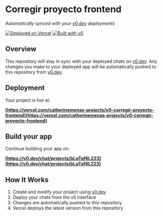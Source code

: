 # Corregir proyecto frontend

*Automatically synced with your [v0.dev](https://v0.dev) deployments*

[![Deployed on Vercel](https://img.shields.io/badge/Deployed%20on-Vercel-black?style=for-the-badge&logo=vercel)](https://vercel.com/catherinemenas-projects/v0-corregir-proyecto-frontend)
[![Built with v0](https://img.shields.io/badge/Built%20with-v0.dev-black?style=for-the-badge)](https://v0.dev/chat/projects/bLqTqf6L223)

## Overview

This repository will stay in sync with your deployed chats on [v0.dev](https://v0.dev).
Any changes you make to your deployed app will be automatically pushed to this repository from [v0.dev](https://v0.dev).

## Deployment

Your project is live at:

**[https://vercel.com/catherinemenas-projects/v0-corregir-proyecto-frontend](https://vercel.com/catherinemenas-projects/v0-corregir-proyecto-frontend)**

## Build your app

Continue building your app on:

**[https://v0.dev/chat/projects/bLqTqf6L223](https://v0.dev/chat/projects/bLqTqf6L223)**

## How It Works

1. Create and modify your project using [v0.dev](https://v0.dev)
2. Deploy your chats from the v0 interface
3. Changes are automatically pushed to this repository
4. Vercel deploys the latest version from this repository